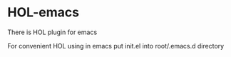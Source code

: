 # HOL-emacs
There is HOL plugin for emacs

For convenient HOL using in emacs put init.el into root/.emacs.d directory

